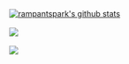 <a href="https://github.com/rampantspark/github-readme-stats">
  <img align="center" src="https://github-readme-stats-rampant.vercel.app/api?username=rampantspark&show_icons=true&include_all_commits=true&bg_color=462570&text_color=D5629B&title_color=D5629B&hide_border=true" alt="rampantspark's github stats"/>
</a>

<br/>
<br/>

<a href="https://github.com/rampantspark/github-readme-stats">
  <img align="center" src="https://github-readme-stats-rampant.vercel.app/api/pin/?username=rampantspark&repo=rampant-dots&hide_border=true&bg_color=30,e96443,904e95" />
</a>

<br/>
<br/>

<a href="https://github.com/rampantspark/github-readme-stats">
  <img align="center" src="https://github-readme-stats-rampant.vercel.app/api/top-langs/?username=rampantspark&layout=pie&hide_border=true&langs_count=10&hide=css,html,asp.net&bg_color=30,e96443,904e95" />
</a>
